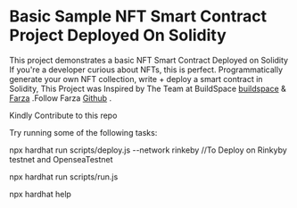 # Basic Sample NFT Smart Contract  Project Deployed On Solidity 

This project demonstrates a basic NFT Smart Contract Deployed on Solidity If you're a developer curious about NFTs, this is perfect. Programmatically generate your own NFT collection, write + deploy a smart contract in Solidity, This Project was Inspired by The Team at BuildSpace <a href="https://twitter.com/_buildspace">buildspace</a> &  <a href="https://twitter.com/farzatv">Farza</a> .Follow Farza <a href="https://github.com/farzaa
">Github</a> .


Kindly Contribute to this repo





Try running some of the following tasks:

npx hardhat run scripts/deploy.js --network rinkeby //To Deploy on Rinkyby testnet and OpenseaTestnet

npx hardhat run scripts/run.js

npx hardhat help
```

